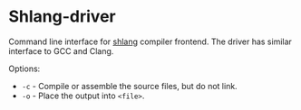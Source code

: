 # Shlang-driver
Command line interface for [shlang](../shlang/README.md) compiler frontend.
The driver has similar interface to GCC and Clang.

Options:
- `-c` - Compile or assemble the source files, but do not link.
- `-o` - Place the output into `<file>`.